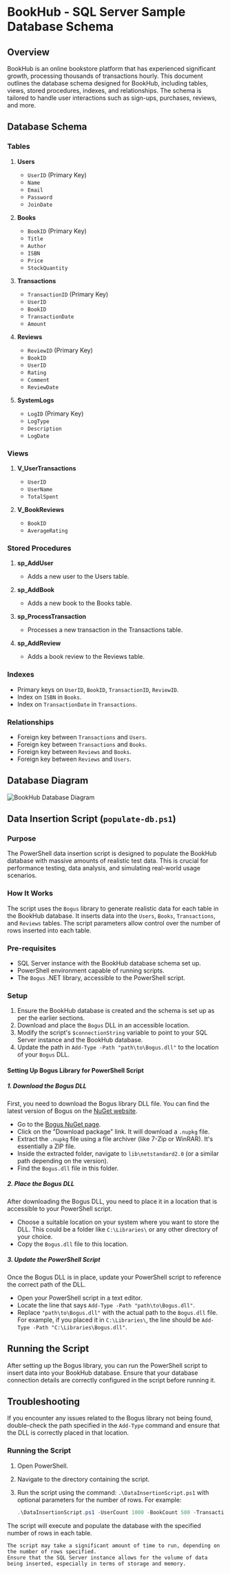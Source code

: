 # BookHub - SQL Server Sample Database Schema

## Overview

BookHub is an online bookstore platform that has experienced significant growth, processing thousands of transactions hourly. This document outlines the database schema designed for BookHub, including tables, views, stored procedures, indexes, and relationships. The schema is tailored to handle user interactions such as sign-ups, purchases, reviews, and more.

## Database Schema

### Tables

1. **Users**
   - `UserID` (Primary Key)
   - `Name`
   - `Email`
   - `Password`
   - `JoinDate`

2. **Books**
   - `BookID` (Primary Key)
   - `Title`
   - `Author`
   - `ISBN`
   - `Price`
   - `StockQuantity`

3. **Transactions**
   - `TransactionID` (Primary Key)
   - `UserID`
   - `BookID`
   - `TransactionDate`
   - `Amount`

4. **Reviews**
   - `ReviewID` (Primary Key)
   - `BookID`
   - `UserID`
   - `Rating`
   - `Comment`
   - `ReviewDate`

5. **SystemLogs**
   - `LogID` (Primary Key)
   - `LogType`
   - `Description`
   - `LogDate`

### Views

1. **V_UserTransactions**
   - `UserID`
   - `UserName`
   - `TotalSpent`

2. **V_BookReviews**
   - `BookID`
   - `AverageRating`

### Stored Procedures

1. **sp_AddUser**
   - Adds a new user to the Users table.

2. **sp_AddBook**
   - Adds a new book to the Books table.

3. **sp_ProcessTransaction**
   - Processes a new transaction in the Transactions table.

4. **sp_AddReview**
   - Adds a book review to the Reviews table.

### Indexes

- Primary keys on `UserID`, `BookID`, `TransactionID`, `ReviewID`.
- Index on `ISBN` in `Books`.
- Index on `TransactionDate` in `Transactions`.

### Relationships

- Foreign key between `Transactions` and `Users`.
- Foreign key between `Transactions` and `Books`.
- Foreign key between `Reviews` and `Books`.
- Foreign key between `Reviews` and `Users`.

## Database Diagram

![BookHub Database Diagram](diagam.png)

## Data Insertion Script (`populate-db.ps1`)

### Purpose

The PowerShell data insertion script is designed to populate the BookHub database with massive amounts of realistic test data. This is crucial for performance testing, data analysis, and simulating real-world usage scenarios.

### How It Works

The script uses the `Bogus` library to generate realistic data for each table in the BookHub database. It inserts data into the `Users`, `Books`, `Transactions`, and `Reviews` tables. The script parameters allow control over the number of rows inserted into each table.

### Pre-requisites

- SQL Server instance with the BookHub database schema set up.
- PowerShell environment capable of running scripts.
- The `Bogus` .NET library, accessible to the PowerShell script.

### Setup

1. Ensure the BookHub database is created and the schema is set up as per the earlier sections.
2. Download and place the `Bogus` DLL in an accessible location.
3. Modify the script's `$connectionString` variable to point to your SQL Server instance and the BookHub database.
4. Update the path in `Add-Type -Path "path\to\Bogus.dll"` to the location of your `Bogus` DLL.


#### Setting Up Bogus Library for PowerShell Script

##### 1. Download the Bogus DLL

First, you need to download the Bogus library DLL file. You can find the latest version of Bogus on the [NuGet website](https://www.nuget.org/packages/Bogus/).

- Go to the [Bogus NuGet page](https://www.nuget.org/packages/Bogus/).
- Click on the "Download package" link. It will download a `.nupkg` file.
- Extract the `.nupkg` file using a file archiver (like 7-Zip or WinRAR). It's essentially a ZIP file.
- Inside the extracted folder, navigate to `lib\netstandard2.0` (or a similar path depending on the version).
- Find the `Bogus.dll` file in this folder.

##### 2. Place the Bogus DLL

After downloading the Bogus DLL, you need to place it in a location that is accessible to your PowerShell script.

- Choose a suitable location on your system where you want to store the DLL. This could be a folder like `C:\Libraries\` or any other directory of your choice.
- Copy the `Bogus.dll` file to this location.

##### 3. Update the PowerShell Script

Once the Bogus DLL is in place, update your PowerShell script to reference the correct path of the DLL.

- Open your PowerShell script in a text editor.
- Locate the line that says `Add-Type -Path "path\to\Bogus.dll"`.
- Replace `"path\to\Bogus.dll"` with the actual path to the `Bogus.dll` file. For example, if you placed it in `C:\Libraries\`, the line should be `Add-Type -Path "C:\Libraries\Bogus.dll"`.

## Running the Script

After setting up the Bogus library, you can run the PowerShell script to insert data into your BookHub database. Ensure that your database connection details are correctly configured in the script before running it.

## Troubleshooting

If you encounter any issues related to the Bogus library not being found, double-check the path specified in the `Add-Type` command and ensure that the DLL is correctly placed in that location.



### Running the Script

1. Open PowerShell.
2. Navigate to the directory containing the script.
3. Run the script using the command: `.\DataInsertionScript.ps1` with optional parameters for the number of rows. For example:

   ```powershell
   .\DataInsertionScript.ps1 -UserCount 1000 -BookCount 500 -TransactionCount 2000 -ReviewCount 3000
   ```

The script will execute and populate the database with the specified number of rows in each table.

```Note
The script may take a significant amount of time to run, depending on the number of rows specified.
Ensure that the SQL Server instance allows for the volume of data being inserted, especially in terms of storage and memory.
```

